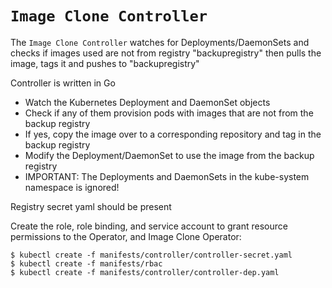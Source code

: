 # `Image Clone Controller`

The `Image Clone Controller` watches for Deployments/DaemonSets and checks if images used are not from
registry "backupregistry" then pulls the image, tags it and pushes to "backupregistry"

Controller is written in Go

- Watch the Kubernetes Deployment and DaemonSet objects
- Check if any of them provision pods with images that are not from the backup
  registry
- If yes, copy the image over to a corresponding repository and tag in the backup
  registry
- Modify the Deployment/DaemonSet to use the image from the backup registry
- IMPORTANT: The Deployments and DaemonSets in the kube-system namespace
  is ignored!

Registry secret yaml should be present

Create the role, role binding, and service account to grant resource permissions to the Operator, and Image Clone Operator:

```
$ kubectl create -f manifests/controller/controller-secret.yaml
$ kubectl create -f manifests/rbac
$ kubectl create -f manifests/controller/controller-dep.yaml
```
